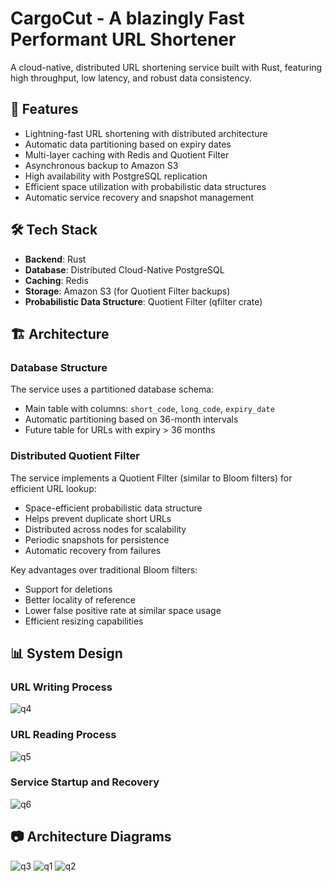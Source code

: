 # CargoCut - A blazingly Fast Performant URL Shortener

A cloud-native, distributed URL shortening service built with Rust, featuring high throughput, low latency, and robust data consistency.

## 🚀 Features

- Lightning-fast URL shortening with distributed architecture
- Automatic data partitioning based on expiry dates
- Multi-layer caching with Redis and Quotient Filter
- Asynchronous backup to Amazon S3 
- High availability with PostgreSQL replication
- Efficient space utilization with probabilistic data structures
- Automatic service recovery and snapshot management

## 🛠️ Tech Stack

- **Backend**: Rust
- **Database**: Distributed Cloud-Native PostgreSQL
- **Caching**: Redis
- **Storage**: Amazon S3 (for Quotient Filter backups)
- **Probabilistic Data Structure**: Quotient Filter (qfilter crate)

## 🏗️ Architecture

### Database Structure

The service uses a partitioned database schema:
- Main table with columns: `short_code`, `long_code`, `expiry_date`
- Automatic partitioning based on 36-month intervals
- Future table for URLs with expiry > 36 months

### Distributed Quotient Filter

The service implements a Quotient Filter (similar to Bloom filters) for efficient URL lookup:
- Space-efficient probabilistic data structure
- Helps prevent duplicate short URLs
- Distributed across nodes for scalability
- Periodic snapshots for persistence
- Automatic recovery from failures

Key advantages over traditional Bloom filters:
- Support for deletions
- Better locality of reference  
- Lower false positive rate at similar space usage
- Efficient resizing capabilities

## 📊 System Design

### URL Writing Process
![q4](https://github.com/user-attachments/assets/77512f6e-9528-4c08-add2-ae20aa3a6621)


### URL Reading Process 
![q5](https://github.com/user-attachments/assets/db40a7b1-7c5b-43da-88e3-f3c64c5c0d5d)


### Service Startup and Recovery
![q6](https://github.com/user-attachments/assets/5d92a4ea-84c1-4620-b124-4b6a5a8e9dfe)


## 📷 Architecture Diagrams 
![q3](https://github.com/user-attachments/assets/cd003806-59ce-41a9-8cbb-6dab4af07218)
![q1](https://github.com/user-attachments/assets/fe0ea380-1d19-4fa6-ab57-0dea0418faae)
![q2](https://github.com/user-attachments/assets/3e862184-ce4c-4489-8c7c-fd8f85348017)




